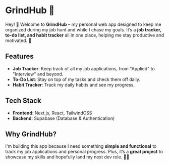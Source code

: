 # GrindHub 🚀

Hey! 👋 Welcome to **GrindHub** – my personal web app designed to keep me organized during my job hunt and while I chase my goals. It’s a **job tracker, to-do list, and habit tracker** all in one place, helping me stay productive and motivated. 💪

## Features
- **Job Tracker**: Keep track of all my job applications, from "Applied" to "Interview" and beyond.  
- **To-Do List**: Stay on top of my tasks and check them off daily.  
- **Habit Tracker**: Track my daily habits and see my progress.

## Tech Stack
- **Frontend**: Next.js, React, TailwindCSS  
- **Backend**: Supabase (Database & Authentication)

## Why GrindHub?
I'm building this app because I need something **simple and functional** to track my job applications and personal progress. Plus, it’s a **great project** to showcase my skills and hopefully land my next dev role. 👨‍💻
